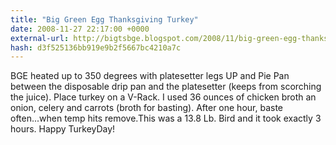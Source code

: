```yaml
---
title: "Big Green Egg Thanksgiving Turkey"
date: 2008-11-27 22:17:00 +0000
external-url: http://bigtsbge.blogspot.com/2008/11/big-green-egg-thanksgiving-turkey.html
hash: d3f525136bb919e9b2f5667bc4210a7c
---
```


BGE heated up to 350 degrees with platesetter legs UP and Pie Pan between the disposable drip pan and the platesetter (keeps from scorching the juice). Place turkey on a V-Rack. I used 36 ounces of chicken broth an onion, celery and carrots (broth for basting). After one hour, baste often...when temp hits remove.This was a 13.8 Lb. Bird and it took exactly 3 hours. Happy TurkeyDay!   
